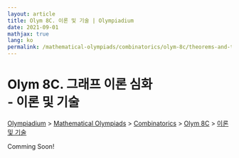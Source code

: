 ```yaml
---
layout: article
title: Olym 8C. 이론 및 기술 | Olympiadium
date: 2021-09-01
mathjax: true
lang: ko
permalink: /mathematical-olympiads/combinatorics/olym-8c/theorems-and-techniques/
---
```

# Olym 8C. 그래프 이론 심화 <br> <ssup> - 이론 및 기술</ssup>

<a href="{{ site.homeurl }}">Olympiadium</a> > <a href="{{ site.homeurl }}mathematical-olympiads/">Mathematical Olympiads</a> > <a href="{{ site.homeurl }}mathematical-olympiads/combinatorics/">Combinatorics</a> > <a href="{{ site.homeurl }}mathematical-olympiads/combinatorics/olym-8c/">Olym 8C</a> > <a href="{{ site.homeurl }}mathematical-olympiads/combinatorics/olym-8c/theorems-and-techniques/">이론 및 기술</a>

Comming Soon!
